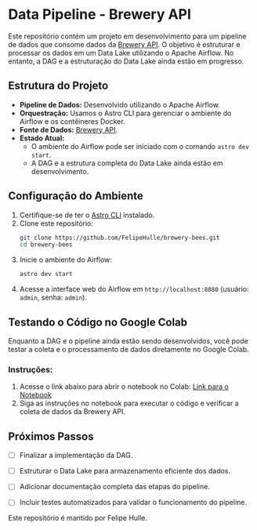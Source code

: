 # Data Pipeline - Brewery API

Este repositório contém um projeto em desenvolvimento para um pipeline de dados que consome dados da [Brewery API](https://www.openbrewerydb.org/). O objetivo é estruturar e processar os dados em um Data Lake utilizando o Apache Airflow. No entanto, a DAG e a estruturação do Data Lake ainda estão em progresso.

## Estrutura do Projeto

- **Pipeline de Dados:** Desenvolvido utilizando o Apache Airflow.
- **Orquestração:** Usamos o Astro CLI para gerenciar o ambiente do Airflow e os contêineres Docker.
- **Fonte de Dados:** [Brewery API](https://www.openbrewerydb.org/).
- **Estado Atual:** 
  - O ambiente do Airflow pode ser iniciado com o comando `astro dev start`.
  - A DAG e a estrutura completa do Data Lake ainda estão em desenvolvimento.

## Configuração do Ambiente

1. Certifique-se de ter o [Astro CLI](https://docs.astronomer.io/astro/cli/install-cli) instalado.
2. Clone este repositório:
   ```bash
   git clone https://github.com/FelipeHulle/brewery-bees.git
   cd brewery-bees
   ```
3. Inicie o ambiente do Airflow:
   ```bash
   astro dev start
   ```
4. Acesse a interface web do Airflow em `http://localhost:8080` (usuário: `admin`, senha: `admin`).

## Testando o Código no Google Colab

Enquanto a DAG e o pipeline ainda estão sendo desenvolvidos, você pode testar a coleta e o processamento de dados diretamente no Google Colab. 

### Instruções:
1. Acesse o link abaixo para abrir o notebook no Colab:
   [Link para o Notebook](https://colab.research.google.com/drive/1CtZ6wf6s0MZYaPpnx8GHMwWw3oLMQ1T5?usp=sharing)
2. Siga as instruções no notebook para executar o código e verificar a coleta de dados da Brewery API.

## Próximos Passos

- [ ] Finalizar a implementação da DAG.
- [ ] Estruturar o Data Lake para armazenamento eficiente dos dados.
- [ ] Adicionar documentação completa das etapas do pipeline.
- [ ] Incluir testes automatizados para validar o funcionamento do pipeline.


Este repositório é mantido por Felipe Hulle.

